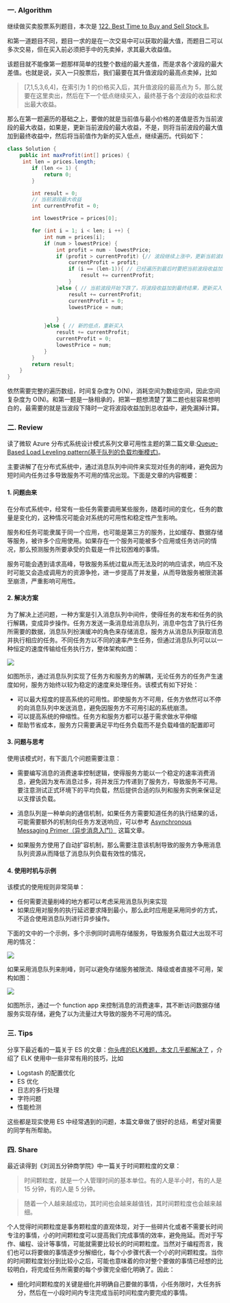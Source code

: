 ### 一. Algorithm

继续做买卖股票系列题目，本次是 [122. Best Time to Buy and Sell Stock II](https://leetcode.com/problems/best-time-to-buy-and-sell-stock-ii/)。

和第一道题目不同，题目一求的是在一次交易中可以获取的最大值，而题目二可以多次交易，但在买入前必须把手中的先卖掉，求其最大收益值。

该题目就不能像第一题那样简单的找整个数组的最大差值，而是求各个波段的最大差值。也就是说，买入一只股票后，我们最要在其升值波段的最高点卖掉，比如

> [7,1,5,3,6,4]，在索引为 1 的价格买入后，其升值波段的最高点为 5，那么就要在这里卖出，然后在下一个低点继续买入，最终基于各个波段的收益和求出最大收益。

那么在第一题遍历的基础之上，要做的就是当前值与最小价格的差值是否为当前波段的最大收益，如果是，更新当前波段的最大收益，不是，则将当前波段的最大值加到最终收益中，然后将当前值作为新的买入低点，继续遍历。代码如下：

```Java
class Solution {
    public int maxProfit(int[] prices) {
     int len = prices.length;
        if (len <= 1) {
            return 0;
        }

        int result = 0;
        // 当前波段最大收益
        int currentProfit = 0;

        int lowestPrice = prices[0];

        for (int i = 1; i < len; i ++) {
            int num = prices[i];
            if (num > lowestPrice) {
                int profit = num - lowestPrice;
                if (profit > currentProfit) {// 波段继续上涨中，更新当前波段最大收益
                    currentProfit = profit;
                    if (i == (len-1)){ // 已经遍历到最后时要把当前波段收益加到最终受益中
                        result += currentProfit;
                    }
                }else { // 当前波段开始下跌了，将波段收益加到最终结果，更新买入低点
                    result += currentProfit;
                    currentProfit = 0;
                    lowestPrice = num;

                }
            }else { // 新的低点，重新买入
                result += currentProfit;
                currentProfit = 0;
                lowestPrice = num;
            }
        }
        return result;
    }
}
```

依然需要完整的遍历数组，时间复杂度为 O(N)，消耗空间为数组空间，因此空间复杂度为 O(N)。和第一题是一脉相承的，把第一题想清楚了第二题也挺容易想明白的，最需要的就是当波段下降时一定将波段收益加到总收益中，避免漏掉计算。

### 二. Review

读了微软 Azure 分布式系统设计模式系列文章可用性主题的第二篇文章:[Queue-Based Load Leveling pattern(基于队列的负载均衡模式)](https://docs.microsoft.com/en-us/azure/architecture/patterns/queue-based-load-leveling)。

主要讲解了在分布式系统中，通过消息队列中间件来实现对任务的削峰，避免因为短时间内任务过多导致服务不可用的情况出现。下面是文章的内容概要：

#### 1. 问题由来

在分布式系统中，经常有一些任务需要调用某些服务，随着时间的变化，任务的数量是变化的，这种情况可能会对系统的可用性和稳定性产生影响。

服务和任务可能隶属于同一个应用，也可能是第三方的服务，比如缓存、数据存储等服务，被许多个应用使用。如果存在一个服务可能被多个应用或任务访问的情况，那么预测服务所要承受的负载是一件比较困难的事情。

服务可能会遇到请求高峰，导致服务系统过载从而无法及时的响应请求，响应不及时可能又会造成调用方的资源争抢，进一步提高了并发量，从而导致服务被限流甚至崩溃，严重影响可用性。


#### 2. 解决方案

为了解决上述问题，一种方案是引入消息队列中间件，使得任务的发布和任务的执行解耦，变成异步操作。任务方发送一条消息给消息队列，消息中包含了执行任务所需要的数据，消息队列扮演缓冲的角色来存储消息，服务方从消息队列获取消息并执行相应的任务。不同任务方以不同的速率产生任务，但通过消息队列可以以一种恒定的速度传输给任务执行方，整体架构如图：

![](https://docs.microsoft.com/en-us/azure/architecture/patterns/_images/queue-based-load-leveling-pattern.png)

如图所示，通过消息队列实现了任务方和服务方的解耦，无论任务方的任务产生速度如何，服务方始终以较为稳定的速度来处理任务。该模式有如下好处：

- 可以最大程度的提高系统的可用性。即使服务方不可用，任务方依然可以不停的向消息队列中发送消息，避免因服务方不可用引起的系统崩溃。
- 可以提高系统的伸缩性。任务方和服务方都可以基于需求做水平伸缩
- 帮助节省成本，服务方只需要满足平均任务负载而不是负载峰值的配置即可


#### 3. 问题与思考

使用该模式时，有下面几个问题需要注意：

- 需要编写消息的消费速率控制逻辑，使得服务方能以一个稳定的速率消费消息，避免因为发布消息过多，将并发压力传递到了服务方，导致服务不可用。要注意测试正式环境下的平均负载，然后提供合适的队列和服务实例来保证足以支撑该负载。

- 消息队列是一种单向的通信机制，如果任务方需要知道任务的执行结果的话，可能需要额外的机制向任务方发送响应，可以参考 [Asynchronous Messaging Primer（异步消息入门）](https://msdn.microsoft.com/library/dn589781.aspx) 这篇文章。

- 如果服务方使用了自动扩容机制，那么需要注意该机制导致的服务方争用消息队列资源从而降低了消息队列负载有效性的情况，

#### 4. 使用时机与示例

该模式的使用规则非常简单：

- 任何需要流量削峰的地方都可以考虑采用消息队列来实现
- 如果应用对服务的执行延迟要求降到最小，那么此时应用是采用同步的方式，不适合使用消息队列进行异步操作。

下面的文中的一个示例，多个示例同时调用存储服务，导致服务负载过大出现不可用的情况：

![](https://docs.microsoft.com/en-us/azure/architecture/patterns/_images/queue-based-load-leveling-overwhelmed.png)

如果采用消息队列来削峰，则可以避免存储服务被限流、降级或者直接不可用，架构如图：

![](https://docs.microsoft.com/en-us/azure/architecture/patterns/_images/queue-based-load-leveling-function.png)

如图所示，通过一个 function app 来控制消息的消费速率，其不断访问数据存储服务实现存储，避免了以为流量过大导致的服务不可用的情况。

### 三. Tips

分享下最近看的一篇关于 ES 的文章：[你头疼的ELK难题，本文几乎都解决了](https://mp.weixin.qq.com/s?__biz=MzA4Nzg5Nzc5OA==&mid=2651677255&idx=1&sn=2133c74a2243068efde242dadf059777) ，介绍了 ELK 使用中一些非常有用的技巧，比如

- Logstash 的配置优化
- ES 优化
- 日志的多行处理
- 字符问题
- 性能检测 

这些都是现实使用 ES 中经常遇到的问题，本篇文章做了很好的总结，希望对需要的同学有所帮助。


### 四. Share

最近读得到《刘润五分钟商学院》中一篇关于时间颗粒度的文章：

> 时间颗粒度，就是一个人管理时间的基本单位。有的人是半小时，有的人是 15 分钟，有的人是 5 分钟。

> 随着一个人越来越成功，其时间也会越来越值钱，其时间颗粒度也会越来越细。

个人觉得时间颗粒度是事务颗粒度的直观体现，对于一些碎片化或者不需要长时间专注的事情，小的时间颗粒度可以提高我们完成事情的效率，避免拖延。而对于写作、编程、设计等事情，可能就需要比较长的时间颗粒度。当然对于编程而言，我们也可以将要做的事情逐步分解细化，每个小步骤代表一个小的时间颗粒度。当你的时间颗粒度划分到比较小之后，可能也意味着的你对整个要做的事情已经想的比较明白，将完成任务所需要的每个步骤完全细化明确了。因此：

- 细化时间颗粒度的关键是细化并明确自己要做的事情，小任务限时，大任务拆分，然后在一小段时间内专注完成当前时间粒度内要完成的事情。